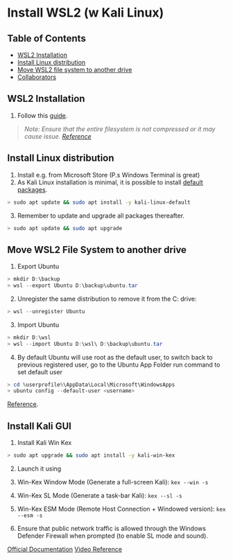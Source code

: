 # Install WSL2 (w Kali Linux)

## Table of Contents <!-- omit in toc -->
- [WSL2 Installation](#wsl2-installation)
- [Install Linux distribution](#install-linux-distribution) 
- [Move WSL2 file system to another drive](#move-wsl2-file-system-to-another-drive)
- [Collaborators](#collaborators)

## WSL2 Installation

1. Follow this [guide](https://docs.microsoft.com/en-us/windows/wsl/install-win10).

> *Note: Ensure that the entire filesystem is not compressed or it may cause issue. [Reference](https://superuser.com/questions/1624548/wsl2-has-all-network-interfaces-down-and-has-no-connectivity)*

## Install Linux distribution

1. Install e.g. from Microsoft Store (P.s Windows Terminal is great)
2. As Kali Linux installation is minimal, it is possible to install [default packages](https://www.kali.org/docs/general-use/metapackages/).
```bash
> sudo apt update && sudo apt install -y kali-linux-default 
```
3. Remember to update and upgrade all packages thereafter.
```bash
> sudo apt update && sudo apt upgrade
```

## Move WSL2 File System to another drive

1. Export Ubuntu
 ```powershell
 > mkdir D:\backup
 > wsl --export Ubuntu D:\backup\ubuntu.tar
 ```
2. Unregister the same distribution to remove it from the C: drive:
```powershell
> wsl --unregister Ubuntu
```
3. Import Ubuntu
```powershell
> mkdir D:\wsl
> wsl --import Ubuntu D:\wsl\ D:\backup\ubuntu.tar
```
4. By default Ubuntu will use root as the default user, to switch back to previous registered user, go to the Ubuntu App Folder run command to set default user
```powershell
> cd %userprofile%\AppData\Local\Microsoft\WindowsApps
> ubuntu config --default-user <username>
```

[Reference](https://superuser.com/questions/1550622/move-wsl2-file-system-to-another-drive).

## Install Kali GUI

1. Install Kali Win Kex
```bash
> sudo apt upgrade && sudo apt install -y kali-win-kex
```

2. Launch it using
  1. Win-Kex Window Mode (Generate a full-screen Kali): `kex --win -s`
  2. Win-Kex SL Mode (Generate a task-bar Kali): `kex --sl -s`
  3. Win-Kex ESM Mode (Remote Host Connection + Windowed version): `kex --esm -s`

3. Ensure that public network traffic is allowed through the Windows Defender Firewall when prompted (to enable SL mode and sound).

[Official Documentation](https://www.kali.org/docs/wsl/win-kex/)
[Video Reference](https://www.youtube.com/watch?v=nXThnFxwH9c&ab_channel=DavidBombal)


  
